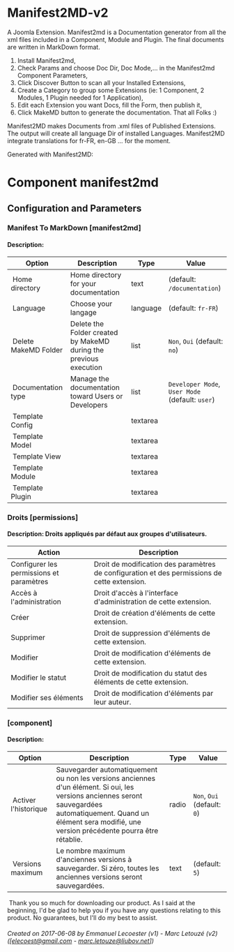 # Manifest2MD-v2
A Joomla Extension. Manifest2md is a Documentation generator from all the xml files included in a Component, Module and Plugin.
The final documents are written in MarkDown format.

1) Install Manifest2md,
2) Check Params and choose Doc Dir, Doc Mode,... in the Manifest2md Component Parameters,
3) Click Discover Button to scan all your Installed Extensions,
4) Create a Category to group some Extensions (ie: 1 Component, 2 Modules, 1 Plugin needed for 1 Application),
5) Edit each Extension you want Docs, fill the Form, then publish it,
6) Click MakeMD button to generate the documentation. That all Folks :)

Manifest2MD makes Documents from .xml files of Published Extensions.
The output will create all language Dir of installed Languages.
Manifest2MD integrate translations for fr-FR, en-GB ... for the moment.

Generated with Manifest2MD:

# Component manifest2md
## Configuration and Parameters
### Manifest To MarkDown [manifest2md]
#### Description: 
| Option | Description | Type | Value |
| ------ | ----------- | -----|-------|
|  Home directory | Home directory for your documentation  | text |  (default: `/documentation`)|
|  Language | Choose your langage | language |  (default: `fr-FR`)|
|  Delete MakeMD Folder | Delete the Folder created by MakeMD during the previous execution | list | `Non`, `Oui` (default: `no`)|
|  Documentation type | Manage the documentation toward Users or Developers | list | `Developer Mode`, `User Mode` (default: `user`)|
|  Template Config |  | textarea | |
|  Template Model |  | textarea | |
|  Template View |  | textarea | |
|  Template Module |  | textarea | |
|  Template Plugin |  | textarea | |
### Droits [permissions]
#### Description: Droits appliqués par défaut aux groupes d'utilisateurs.
| Action | Description |
| ------ | ----------- |
 | Configurer les permissions et paramètres | Droit de modification des paramètres de configuration et des permissions de cette extension. | 
 | Accès à l'administration | Droit d'accès à l'interface d'administration de cette extension. | 
 | Créer | Droit de création d'éléments de cette extension. | 
 | Supprimer | Droit de suppression d'éléments de cette extension. | 
 | Modifier | Droit de modification d'éléments de cette extension. | 
 | Modifier le statut | Droit de modification du statut des éléments de cette extension. | 
 | Modifier ses éléments | Droit de modification d'éléments par leur auteur. | 
###  [component]
#### Description: 
| Option | Description | Type | Value |
| ------ | ----------- | -----|-------|
|  Activer l'historique | Sauvegarder automatiquement ou non les versions anciennes d'un élément. Si oui, les versions anciennes seront sauvegardées automatiquement. Quand un élément sera modifié, une version précédente pourra être rétablie. | radio | `Non`, `Oui` (default: `0`)|
|  Versions maximum | Le nombre maximum d'anciennes versions à sauvegarder. Si zéro, toutes les anciennes versions seront sauvegardées. | text |  (default: `5`)|
<p> Thank you so much for downloading our product. As I said at the beginning, I'd be glad to help you if you have any questions relating to this product. No guarantees, but I'll do my best to assist.</p>

###### Created on *2017-06-08* by *Emmanuel Lecoester (v1) - Marc Letouzé (v2)* ([elecoest@gmail.com - marc.letouze@liubov.net])
